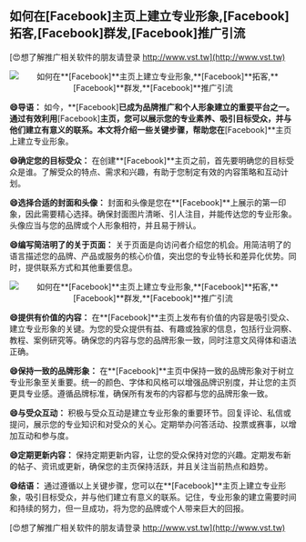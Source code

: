 ## **如何在**[Facebook]**主页上建立专业形象,**[Facebook]**拓客,**[Facebook]**群发,**[Facebook]**推广引流**

[😍想了解推广相关软件的朋友请登录 http://www.vst.tw](http://www.vst.tw)

 <center><img src="https://vst.tw/MP4/tuiguang/png/7.png" alt="如何在**[Facebook]**主页上建立专业形象,**[Facebook]**拓客,**[Facebook]**群发,**[Facebook]**推广引流"></center>

**😄导语：**
如今，**[Facebook]**已成为品牌推广和个人形象建立的重要平台之一。通过有效利用**[Facebook]**主页，您可以展示您的专业素养、吸引目标受众，并与他们建立有意义的联系。本文将介绍一些关键步骤，帮助您在**[Facebook]**主页上建立专业形象。

**😄确定您的目标受众：**
在创建**[Facebook]**主页之前，首先要明确您的目标受众是谁。了解受众的特点、需求和兴趣，有助于您制定有效的内容策略和互动计划。

**😄选择合适的封面和头像：**
封面和头像是您在**[Facebook]**上展示的第一印象，因此需要精心选择。确保封面图片清晰、引人注目，并能传达您的专业形象。头像应当与您的品牌或个人形象相符，并且易于辨认。

**😄编写简洁明了的关于页面：**
关于页面是向访问者介绍您的机会。用简洁明了的语言描述您的品牌、产品或服务的核心价值，突出您的专业特长和差异化优势。同时，提供联系方式和其他重要信息。

 <center><img src="https://vst.tw/MP4/tuiguang/png/7.png" alt="如何在**[Facebook]**主页上建立专业形象,**[Facebook]**拓客,**[Facebook]**群发,**[Facebook]**推广引流"></center>

**😄提供有价值的内容：**
在**[Facebook]**主页上发布有价值的内容是吸引受众、建立专业形象的关键。为您的受众提供有益、有趣或独家的信息，包括行业洞察、教程、案例研究等。确保您的内容与您的品牌形象一致，同时注意文风得体和语法正确。

**😄保持一致的品牌形象：**
在**[Facebook]**主页中保持一致的品牌形象对于树立专业形象至关重要。统一的颜色、字体和风格可以增强品牌识别度，并让您的主页更具专业感。遵循品牌标准，确保所有发布的内容都与您的品牌形象一致。

**😄与受众互动：**
积极与受众互动是建立专业形象的重要环节。回复评论、私信或提问，展示您的专业知识和对受众的关心。定期举办问答活动、投票或赛事，以增加互动和参与度。

**😄定期更新内容：**
保持定期更新内容，让您的受众保持对您的兴趣。定期发布新的帖子、资讯或更新，确保您的主页保持活跃，并且关注当前热点和趋势。

**😄结语：**
通过遵循以上关键步骤，您可以在**[Facebook]**主页上建立专业形象，吸引目标受众，并与他们建立有意义的联系。记住，专业形象的建立需要时间和持续的努力，但一旦成功，将为您的品牌或个人带来巨大的回报。

[😍想了解推广相关软件的朋友请登录 http://www.vst.tw](http://www.vst.tw)




